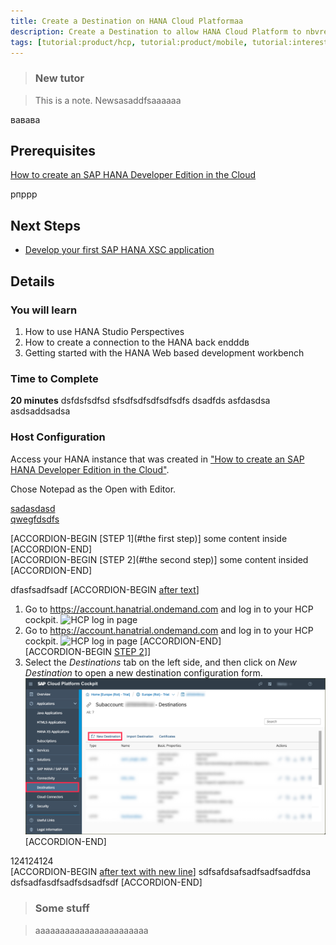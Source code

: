 ```yaml
---
title: Create a Destination on HANA Cloud Platformaa
description: Create a Destination to allow HANA Cloud Platform to nbvread/write data
tags: [tutorial:product/hcp, tutorial:product/mobile, tutorial:interest/gettingstarted]
---
```


>### New tutor

>This is a note. Newsasaddfsaaaaaa

вавава
## Prerequisites  
[How to create an SAP HANA Developer Edition in the Cloud](http://go.sap.com/developer/tutorials/hana-setup-cloud.html)

рпррр
## Next Steps
- [Develop your first SAP HANA XSC application](http://go.sap.com/developer/tutorials/hana-web-development-workbench.html)

 
## Details
### You will learn  
1. How to use HANA Studio Perspectives
2. How to create a connection to the HANA back endddв
3. Getting started with the HANA Web based development workbench


### Time to Complete
**20 minutes** dsfdsfsdfsd sfsdfsdfsdfsdfsdfs dsadfds asfdasdsa asdsaddsadsa

### Host Configuration
Access your HANA instance that was created in ["How to create an SAP HANA Developer Edition in the Cloud"](http://go.sap.com/developer/tutorials/hana-setup-cloud.html).

Chose Notepad as the Open with Editor.

[sadasdasd](/sdasdasdasd/)         
[qwegfdsdfs](#sdasasdfasdasdasd)


[ACCORDION-BEGIN [STEP 1](#the first step)] some content inside [ACCORDION-END]    
[ACCORDION-BEGIN [STEP 2](#the second step)] some content insided [ACCORDION-END]

dfasfsadfsadf
[ACCORDION-BEGIN [after text](#step1)]
1. Go to <https://account.hanatrial.ondemand.com> and log in to your HCP cockpit.
![HCP log in page](https://raw.githubusercontent.com/SAPDocuments/Tutorials/master/tutorials/hcp-create-destination/mob1-1_1.png)
1. Go to <https://account.hanatrial.ondemand.com> and log in to your HCP cockpit.
![HCP log in page](https://raw.githubusercontent.com/SAPDocuments/Tutorials/master/tutorials/hcp-create-destination/mob1-1_1.png)
[ACCORDION-END]      
[ACCORDION-BEGIN [STEP 2](#step2)]]
2. Select the *Destinations* tab on the left side, and then click on *New Destination* to open a new destination configuration form.
![Web IDE Destination tab](https://raw.githubusercontent.com/SAPDocuments/Tutorials/master/tutorials/hcp-create-destination/mob1-1_2.png)
[ACCORDION-END]

124124124     
[ACCORDION-BEGIN [after text with new line](#step1)]
sdfsafdsafsadfsadfsadfdsa
dsfsadfasdfsadfsdsadfsdf
[ACCORDION-END]

>### Some stuff

>aaaaaaaaaaaaaaaaaaaaaaa

